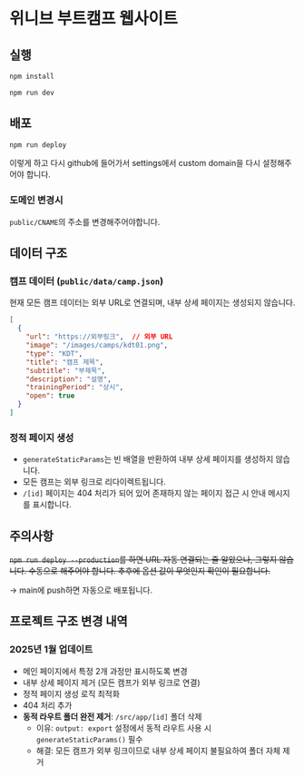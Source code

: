 # 위니브 부트캠프 웹사이트

## 실행

```bash
npm install

npm run dev
```

## 배포

```bash
npm run deploy
```

이렇게 하고 다시 github에 들어가서 settings에서 custom domain을 다시 설정해주어야 합니다.

### 도메인 변경시

`public/CNAME`의 주소를 변경해주어야합니다.

## 데이터 구조

### 캠프 데이터 (`public/data/camp.json`)

현재 모든 캠프 데이터는 외부 URL로 연결되며, 내부 상세 페이지는 생성되지 않습니다.

```json
[
  {
    "url": "https://외부링크",  // 외부 URL
    "image": "/images/camps/kdt01.png",
    "type": "KDT",
    "title": "캠프 제목",
    "subtitle": "부제목",
    "description": "설명",
    "trainingPeriod": "상시",
    "open": true
  }
]
```

### 정적 페이지 생성

- `generateStaticParams`는 빈 배열을 반환하여 내부 상세 페이지를 생성하지 않습니다.
- 모든 캠프는 외부 링크로 리다이렉트됩니다.
- `/[id]` 페이지는 404 처리가 되어 있어 존재하지 않는 페이지 접근 시 안내 메시지를 표시합니다.

## 주의사항

~~`npm run deploy --production`를 하면 URL 자동 연결되는 줄 알았으나, 그렇지 않습니다. 수동으로 해주어야 합니다. 추후에 옵션 값이 무엇인지 확인이 필요합니다.~~

-> main에 push하면 자동으로 배포됩니다.

## 프로젝트 구조 변경 내역

### 2025년 1월 업데이트
- 메인 페이지에서 특정 2개 과정만 표시하도록 변경
- 내부 상세 페이지 제거 (모든 캠프가 외부 링크로 연결)
- 정적 페이지 생성 로직 최적화
- 404 처리 추가
- **동적 라우트 폴더 완전 제거**: `/src/app/[id]` 폴더 삭제
  - 이유: `output: export` 설정에서 동적 라우트 사용 시 `generateStaticParams()` 필수
  - 해결: 모든 캠프가 외부 링크이므로 내부 상세 페이지 불필요하여 폴더 자체 제거
